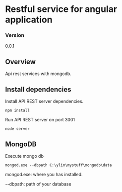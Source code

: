 # Restful service for angular application

### Version
0.0.1

## Overview

Api rest services with mongodb.

## Install dependencies

 Install API REST server dependencies.
```
npm install
```
Run API REST server on port 3001
```
node server

```
## MongoDB

Execute mongo db

```
mongod.exe --dbpath C:\ylin\mystuff\mongodb\data

```
mongod.exe: where you has installed.

--dbpath: path of your database